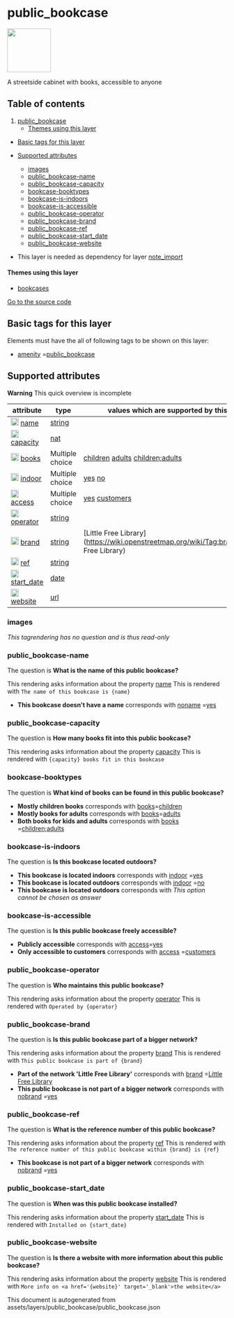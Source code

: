 public_bookcase
=================



<img src='https://mapcomplete.osm.be/./assets/themes/bookcases/bookcase.svg' height="100px"> 

A streetside cabinet with books, accessible to anyone

## Table of contents

1. [public_bookcase](#public_bookcase)
    * [Themes using this layer](#themes-using-this-layer)

- [Basic tags for this layer](#basic-tags-for-this-layer)
- [Supported attributes](#supported-attributes)
    + [images](#images)
    + [public_bookcase-name](#public_bookcase-name)
    + [public_bookcase-capacity](#public_bookcase-capacity)
    + [bookcase-booktypes](#bookcase-booktypes)
    + [bookcase-is-indoors](#bookcase-is-indoors)
    + [bookcase-is-accessible](#bookcase-is-accessible)
    + [public_bookcase-operator](#public_bookcase-operator)
    + [public_bookcase-brand](#public_bookcase-brand)
    + [public_bookcase-ref](#public_bookcase-ref)
    + [public_bookcase-start_date](#public_bookcase-start_date)
    + [public_bookcase-website](#public_bookcase-website)


- This layer is needed as dependency for layer [note_import](#note_import)

#### Themes using this layer

- [bookcases](https://mapcomplete.osm.be/bookcases)

[Go to the source code](../assets/layers/public_bookcase/public_bookcase.json)



Basic tags for this layer
---------------------------



Elements must have the all of following tags to be shown on this layer:

- <a href='https://wiki.openstreetmap.org/wiki/Key:amenity' target='_blank'>amenity</a>
  =<a href='https://wiki.openstreetmap.org/wiki/Tag:amenity%3Dpublic_bookcase' target='_blank'>public_bookcase</a>

Supported attributes
----------------------



**Warning** This quick overview is incomplete

attribute | type | values which are supported by this layer
----------- | ------ | ------------------------------------------
[<img src='https://mapcomplete.osm.be/assets/svg/statistics.svg' height='18px'>](https://taginfo.openstreetmap.org/keys/name#values) [name](https://wiki.openstreetmap.org/wiki/Key:name) | [string](../SpecialInputElements.md#string) | [](https://wiki.openstreetmap.org/wiki/Tag:name%3D)
[<img src='https://mapcomplete.osm.be/assets/svg/statistics.svg' height='18px'>](https://taginfo.openstreetmap.org/keys/capacity#values) [capacity](https://wiki.openstreetmap.org/wiki/Key:capacity) | [nat](../SpecialInputElements.md#nat) |
[<img src='https://mapcomplete.osm.be/assets/svg/statistics.svg' height='18px'>](https://taginfo.openstreetmap.org/keys/books#values) [books](https://wiki.openstreetmap.org/wiki/Key:books) | Multiple choice | [children](https://wiki.openstreetmap.org/wiki/Tag:books%3Dchildren) [adults](https://wiki.openstreetmap.org/wiki/Tag:books%3Dadults) [children;adults](https://wiki.openstreetmap.org/wiki/Tag:books%3Dchildren;adults)
[<img src='https://mapcomplete.osm.be/assets/svg/statistics.svg' height='18px'>](https://taginfo.openstreetmap.org/keys/indoor#values) [indoor](https://wiki.openstreetmap.org/wiki/Key:indoor) | Multiple choice | [yes](https://wiki.openstreetmap.org/wiki/Tag:indoor%3Dyes) [no](https://wiki.openstreetmap.org/wiki/Tag:indoor%3Dno)
[<img src='https://mapcomplete.osm.be/assets/svg/statistics.svg' height='18px'>](https://taginfo.openstreetmap.org/keys/access#values) [access](https://wiki.openstreetmap.org/wiki/Key:access) | Multiple choice | [yes](https://wiki.openstreetmap.org/wiki/Tag:access%3Dyes) [customers](https://wiki.openstreetmap.org/wiki/Tag:access%3Dcustomers)
[<img src='https://mapcomplete.osm.be/assets/svg/statistics.svg' height='18px'>](https://taginfo.openstreetmap.org/keys/operator#values) [operator](https://wiki.openstreetmap.org/wiki/Key:operator) | [string](../SpecialInputElements.md#string) |
[<img src='https://mapcomplete.osm.be/assets/svg/statistics.svg' height='18px'>](https://taginfo.openstreetmap.org/keys/brand#values) [brand](https://wiki.openstreetmap.org/wiki/Key:brand) | [string](../SpecialInputElements.md#string) | [Little Free Library](https://wiki.openstreetmap.org/wiki/Tag:brand%3DLittle Free Library) [](https://wiki.openstreetmap.org/wiki/Tag:brand%3D)
[<img src='https://mapcomplete.osm.be/assets/svg/statistics.svg' height='18px'>](https://taginfo.openstreetmap.org/keys/ref#values) [ref](https://wiki.openstreetmap.org/wiki/Key:ref) | [string](../SpecialInputElements.md#string) | [](https://wiki.openstreetmap.org/wiki/Tag:ref%3D)
[<img src='https://mapcomplete.osm.be/assets/svg/statistics.svg' height='18px'>](https://taginfo.openstreetmap.org/keys/start_date#values) [start_date](https://wiki.openstreetmap.org/wiki/Key:start_date) | [date](../SpecialInputElements.md#date) |
[<img src='https://mapcomplete.osm.be/assets/svg/statistics.svg' height='18px'>](https://taginfo.openstreetmap.org/keys/website#values) [website](https://wiki.openstreetmap.org/wiki/Key:website) | [url](../SpecialInputElements.md#url) |

### images

_This tagrendering has no question and is thus read-only_

### public_bookcase-name

The question is **What is the name of this public bookcase?**

This rendering asks information about the property  [name](https://wiki.openstreetmap.org/wiki/Key:name)
This is rendered with `The name of this bookcase is {name}`

- **This bookcase doesn't have a name** corresponds
  with <a href='https://wiki.openstreetmap.org/wiki/Key:noname' target='_blank'>noname</a>
  =<a href='https://wiki.openstreetmap.org/wiki/Tag:noname%3Dyes' target='_blank'>yes</a>

### public_bookcase-capacity

The question is **How many books fit into this public bookcase?**

This rendering asks information about the property  [capacity](https://wiki.openstreetmap.org/wiki/Key:capacity)
This is rendered with `{capacity} books fit in this bookcase`

### bookcase-booktypes

The question is **What kind of books can be found in this public bookcase?**

- **Mostly children books** corresponds with <a href='https://wiki.openstreetmap.org/wiki/Key:books' target='_blank'>
  books</a>=<a href='https://wiki.openstreetmap.org/wiki/Tag:books%3Dchildren' target='_blank'>children</a>
- **Mostly books for adults** corresponds with <a href='https://wiki.openstreetmap.org/wiki/Key:books' target='_blank'>
  books</a>=<a href='https://wiki.openstreetmap.org/wiki/Tag:books%3Dadults' target='_blank'>adults</a>
- **Both books for kids and adults** corresponds
  with <a href='https://wiki.openstreetmap.org/wiki/Key:books' target='_blank'>books</a>
  =<a href='https://wiki.openstreetmap.org/wiki/Tag:books%3Dchildren;adults' target='_blank'>children;adults</a>

### bookcase-is-indoors

The question is **Is this bookcase located outdoors?**

- **This bookcase is located indoors** corresponds
  with <a href='https://wiki.openstreetmap.org/wiki/Key:indoor' target='_blank'>indoor</a>
  =<a href='https://wiki.openstreetmap.org/wiki/Tag:indoor%3Dyes' target='_blank'>yes</a>
- **This bookcase is located outdoors** corresponds
  with <a href='https://wiki.openstreetmap.org/wiki/Key:indoor' target='_blank'>indoor</a>
  =<a href='https://wiki.openstreetmap.org/wiki/Tag:indoor%3Dno' target='_blank'>no</a>
- **This bookcase is located outdoors** corresponds with _This option cannot be chosen as answer_

### bookcase-is-accessible

The question is **Is this public bookcase freely accessible?**

- **Publicly accessible** corresponds with <a href='https://wiki.openstreetmap.org/wiki/Key:access' target='_blank'>
  access</a>=<a href='https://wiki.openstreetmap.org/wiki/Tag:access%3Dyes' target='_blank'>yes</a>
- **Only accessible to customers** corresponds
  with <a href='https://wiki.openstreetmap.org/wiki/Key:access' target='_blank'>access</a>
  =<a href='https://wiki.openstreetmap.org/wiki/Tag:access%3Dcustomers' target='_blank'>customers</a>

### public_bookcase-operator

The question is **Who maintains this public bookcase?**

This rendering asks information about the property  [operator](https://wiki.openstreetmap.org/wiki/Key:operator)
This is rendered with `Operated by {operator}`

### public_bookcase-brand

The question is **Is this public bookcase part of a bigger network?**

This rendering asks information about the property  [brand](https://wiki.openstreetmap.org/wiki/Key:brand)
This is rendered with `This public bookcase is part of {brand}`

- **Part of the network 'Little Free Library'** corresponds
  with <a href='https://wiki.openstreetmap.org/wiki/Key:brand' target='_blank'>brand</a>
  =<a href='https://wiki.openstreetmap.org/wiki/Tag:brand%3DLittle Free Library' target='_blank'>Little Free Library</a>
- **This public bookcase is not part of a bigger network** corresponds
  with <a href='https://wiki.openstreetmap.org/wiki/Key:nobrand' target='_blank'>nobrand</a>
  =<a href='https://wiki.openstreetmap.org/wiki/Tag:nobrand%3Dyes' target='_blank'>yes</a>

### public_bookcase-ref

The question is **What is the reference number of this public bookcase?**

This rendering asks information about the property  [ref](https://wiki.openstreetmap.org/wiki/Key:ref)
This is rendered with `The reference number of this public bookcase within {brand} is {ref}`

- **This bookcase is not part of a bigger network** corresponds
  with <a href='https://wiki.openstreetmap.org/wiki/Key:nobrand' target='_blank'>nobrand</a>
  =<a href='https://wiki.openstreetmap.org/wiki/Tag:nobrand%3Dyes' target='_blank'>yes</a>

### public_bookcase-start_date

The question is **When was this public bookcase installed?**

This rendering asks information about the property  [start_date](https://wiki.openstreetmap.org/wiki/Key:start_date)
This is rendered with `Installed on {start_date}`

### public_bookcase-website

The question is **Is there a website with more information about this public bookcase?**

This rendering asks information about the property  [website](https://wiki.openstreetmap.org/wiki/Key:website)
This is rendered with `More info on <a href='{website}' target='_blank'>the website</a>`

This document is autogenerated from assets/layers/public_bookcase/public_bookcase.json